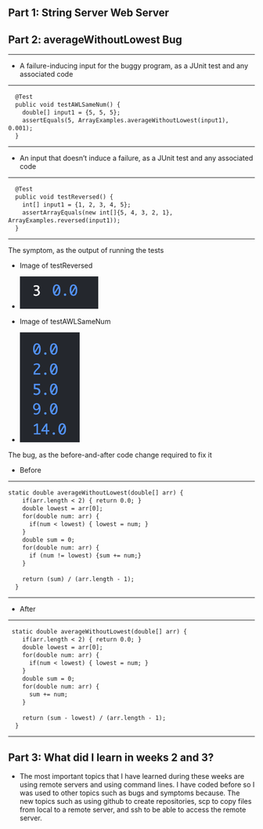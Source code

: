 ## Part 1: String Server Web Server

## Part 2: averageWithoutLowest Bug
---

- A failure-inducing input for the buggy program, as a JUnit test and any associated code

---
```
  @Test
  public void testAWLSameNum() {
    double[] input1 = {5, 5, 5};
    assertEquals(5, ArrayExamples.averageWithoutLowest(input1), 0.001);
  }
```
---
 
- An input that doesn’t induce a failure, as a JUnit test and any associated code

---
```
  @Test
  public void testReversed() {
    int[] input1 = {1, 2, 3, 4, 5};
    assertArrayEquals(new int[]{5, 4, 3, 2, 1}, ArrayExamples.reversed(input1));
  }
```
 ---
 
The symptom, as the output of running the tests
- Image of testReversed
- ![testReversed](sameNumTest.png)

- Image of testAWLSameNum
- ![testAWLSameNum](differentNum.png)

The bug, as the before-and-after code change required to fix it
- Before

---
```
static double averageWithoutLowest(double[] arr) {
    if(arr.length < 2) { return 0.0; }
    double lowest = arr[0];
    for(double num: arr) {
      if(num < lowest) { lowest = num; }
    }
    double sum = 0;
    for(double num: arr) {
      if (num != lowest) {sum += num;}
    }
    
    return (sum) / (arr.length - 1);
  }
```
  
 ---
  
 - After

---
```
 static double averageWithoutLowest(double[] arr) {
    if(arr.length < 2) { return 0.0; }
    double lowest = arr[0];
    for(double num: arr) {
      if(num < lowest) { lowest = num; }
    }
    double sum = 0;
    for(double num: arr) {
      sum += num;
    }
    
    return (sum - lowest) / (arr.length - 1);
  }
```
---

## Part 3: What did I learn in weeks 2 and 3?
- The most important topics that I have learned during these weeks are using remote servers and using command lines. I have coded before so I was used to other topics such as bugs and symptoms because. The new topics such as using github to create repositories, scp to copy files from local to a remote server, and ssh to be able to access the remote server. 
